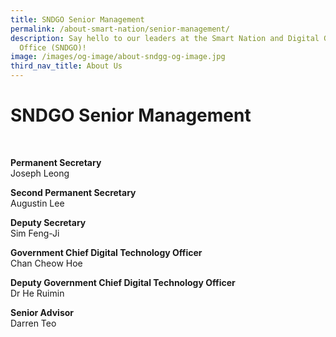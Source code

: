 ```yaml
---
title: SNDGO Senior Management
permalink: /about-smart-nation/senior-management/
description: Say hello to our leaders at the Smart Nation and Digital Government
  Office (SNDGO)!
image: /images/og-image/about-sndgg-og-image.jpg
third_nav_title: About Us
---
```

# SNDGO Senior Management

<br>

**Permanent Secretary**<br>
Joseph Leong

**Second Permanent Secretary**<br>
Augustin Lee

**Deputy Secretary**<br>
Sim Feng-Ji

**Government Chief Digital Technology Officer**<br>
Chan Cheow Hoe

**Deputy Government Chief Digital Technology Officer**<br>
Dr He Ruimin

**Senior Advisor**<br>
Darren Teo